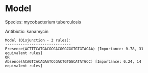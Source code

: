 
# Model

Species: mycobacterium tuberculosis

Antibiotic: kanamycin

```
Model (Disjunction - 2 rules):
------------------------------
Presence(ACTTTCATGACGCGACGGGCGGTGTGTACAA) [Importance: 0.78, 31 equivalent rules]
OR
Absence(ACAGTCACAGAATCCGACTGTGGCATATGCC) [Importance: 0.24, 14 equivalent rules]

```

